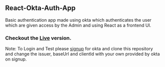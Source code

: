 ## React-Okta-Auth-App

Basic authentication app made using okta which authenticates the user which are given access by the Admin and using React as a frontend UI.

### Checkout the [Live](https://react-okta-auth-by-nitish.netlify.com/) version.

Note: To Login and Test please [signup](https://developer.okta.com/signup/) for okta and clone this repository and change the issuer, baseUrl and clientId with your own provided by okta on signup.

